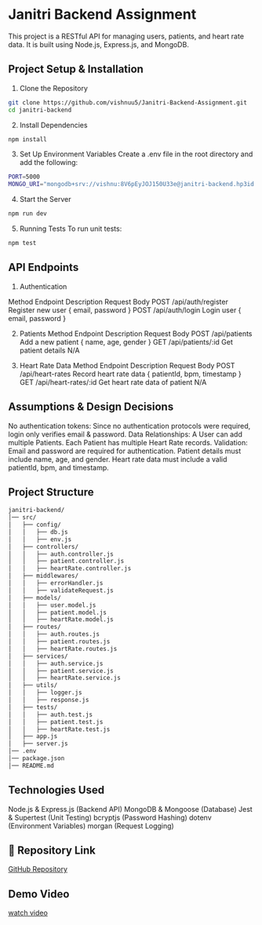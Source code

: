 # Janitri Backend Assignment
This project is a RESTful API for managing users, patients, and heart rate data. It is built using Node.js, Express.js, and MongoDB.

##  Project Setup & Installation

1. Clone the Repository
```bash
git clone https://github.com/vishnuu5/Janitri-Backend-Assignment.git
cd janitri-backend
```

2. Install Dependencies
```bash
npm install
```

3. Set Up Environment Variables
Create a .env file in the root directory and add the following:

```bash
PORT=5000
MONGO_URI="mongodb+srv://vishnu:8V6pEyJOJ150U33e@janitri-backend.hp3id.mongodb.net/janitri-backend?retryWrites=true&w=majority&appName=janitri-backend"
```

4. Start the Server

```bash
npm run dev
```

5. Running Tests
To run unit tests:

```bash
npm test
```

## API Endpoints

 1. Authentication

Method	Endpoint	          Description	       Request Body
POST	/api/auth/register	  Register new user	   { email, password }
POST	/api/auth/login	      Login user	       { email, password }

2. Patients
Method	 Endpoint	       Description	        Request Body
POST	/api/patients	   Add a new patient	{ name, age, gender }
GET	   /api/patients/:id   Get patient details	N/A

3. Heart Rate Data
Method	 Endpoint	            Description	                       Request Body
POST	/api/heart-rates	    Record heart rate data	           { patientId, bpm, timestamp }
GET	    /api/heart-rates/:id	Get heart rate data of patient	    N/A

## Assumptions & Design Decisions
No authentication tokens: Since no authentication protocols were required, login only verifies email & password.
Data Relationships:
A User can add multiple Patients.
Each Patient has multiple Heart Rate records.
Validation:
Email and password are required for authentication.
Patient details must include name, age, and gender.
Heart rate data must include a valid patientId, bpm, and timestamp.

## Project Structure
```bash
janitri-backend/
│── src/
│   ├── config/
│   │   ├── db.js               
│   │   ├── env.js              
│   ├── controllers/
│   │   ├── auth.controller.js   
│   │   ├── patient.controller.js 
│   │   ├── heartRate.controller.js 
│   ├── middlewares/
│   │   ├── errorHandler.js      
│   │   ├── validateRequest.js   
│   ├── models/
│   │   ├── user.model.js        
│   │   ├── patient.model.js     
│   │   ├── heartRate.model.js   
│   ├── routes/
│   │   ├── auth.routes.js       
│   │   ├── patient.routes.js    
│   │   ├── heartRate.routes.js  
│   ├── services/
│   │   ├── auth.service.js      
│   │   ├── patient.service.js   
│   │   ├── heartRate.service.js 
│   ├── utils/
│   │   ├── logger.js            
│   │   ├── response.js          
│   ├── tests/
│   │   ├── auth.test.js         
│   │   ├── patient.test.js      
│   │   ├── heartRate.test.js    
│   ├── app.js                   
│   ├── server.js                 
│── .env                         
│── package.json                   
│── README.md  
```

## Technologies Used

Node.js & Express.js (Backend API)
MongoDB & Mongoose (Database)
Jest & Supertest (Unit Testing)
bcryptjs (Password Hashing)
dotenv (Environment Variables)
morgan (Request Logging)

## 🔗 Repository Link
[GitHub Repository](https://github.com/vishnuu5/Janitri-Backend-Assignment.git)



## Demo Video
[watch video](https://github.com/user-attachments/assets/bf846081-39e9-4269-b3a3-c6d9a9d5ac93)
